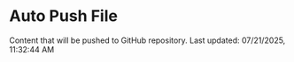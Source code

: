 # Auto Push File

Content that will be pushed to GitHub repository.
Last updated: 07/21/2025, 11:32:44 AM